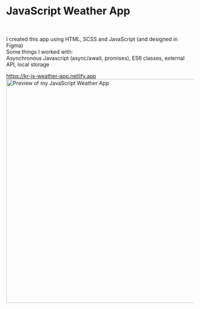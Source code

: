 # JavaScript Weather App

<br/>

I created this app using HTML, SCSS and JavaScript (and designed in Figma)
<br/>
Some things I worked with:
<br/>
Asynchronous Javascript (async/await, promises), ES6 classes, external API, local storage


https://kr-js-weather-app.netlify.app
<br/>
<a href="https://kr-js-weather-app.netlify.app"><img width='600px' src='https://i.imgur.com/iQ3CoQD.png' alt="Preview of my JavaScript Weather App" /></a>

